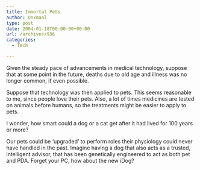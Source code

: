 ```yaml
---
title: Immortal Pets
author: Unxmaal
type: post
date: 2004-01-18T00:00:00+00:00
url: /archives/936
categories:
  - Tech

---
```

Given the steady pace of advancements in medical technology, suppose that at some point in the future, deaths due to old age and illness was no longer common, if even possible.

Suppose that technology was then applied to pets. This seems reasonable to me, since people love their pets. Also, a lot of times medicines are tested on animals before humans, so the treatments might be easier to apply to pets.

I wonder, how smart could a dog or a cat get after it had lived for 100 years or more?

Our pets could be &#8216;upgraded&#8217; to perform roles their physiology could never have handled in the past. Imagine having a dog that also acts as a trusted, intelligent advisor, that has been genetically engineered to act as both pet and PDA. Forget your PC, how about the new iDog?